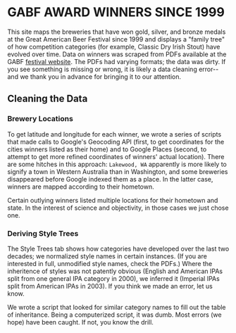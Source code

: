 # GABF AWARD WINNERS SINCE 1999

This site maps the breweries that have won gold, silver, and bronze medals at the Great American Beer Festival since 1999 and displays a "family tree" of how competition categories (for example, Classic Dry Irish Stout) have evolved over time. Data on winners was scraped from PDFs available at the GABF [festival website](http://www.greatamericanbeerfestival.com/the-competition/winners/). The PDFs had varying formats; the data was dirty. If you see something is missing or wrong, it is likely a data cleaning error--and we thank you in advance for bringing it to our attention.

## Cleaning the Data
### Brewery Locations
To get latitude and longitude for each winner, we wrote a series of scripts that made calls to Google's Geocoding API (first, to get coordinates for the cities winners listed as their home) and to Google Places (second, to attempt to get more refined coordinates of winners' actual location). There are some hitches in this approach: `Lakewood, WA` apparently is more likely to signify a town in Western Australia than in Washington, and some breweries disappeared before Google indexed them as a place. In the latter case, winners are mapped according to their hometown. 

Certain outlying winners listed multiple locations for their hometown and state. In the interest of science and objectivity, in those cases we just chose one. 

### Deriving Style Trees
The Style Trees tab shows how categories have developed over the last two decades; we normalized style names in certain instances. (If you are interested in full, unmodified style names, check the PDFs.) Where the inheritence of styles was not patently obvious (English and American IPAs split from one general IPA category in 2000), we inferred it (Imperial IPAs split from American IPAs in 2003). If you think we made an error, let us know.

We wrote a script that looked for similar category names to fill out the table of inheritance. Being a computerized script, it was dumb. Most errors (we hope) have been caught. If not, you know the drill.

